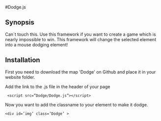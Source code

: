 #Dodge.js

## Synopsis
Can´t touch this.
Use this framework if you want to create a game which is nearly impossible to win. This framework will change the selected element into a mouse dodging element! 


## Installation

First you need to download the map 'Dodge' on Github and place it in your website folder.

Add the link to the .js file in the header of your page
```  
 <script src=”Dodge/Dodge.js”></script>
```

Now you want to add the classname to your element to make it dodge.
```
<div id=’img’ class=’Dodge’ >
``` 
